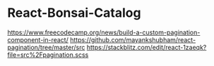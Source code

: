 # React-Bonsai-Catalog


https://www.freecodecamp.org/news/build-a-custom-pagination-component-in-react/
https://github.com/mayankshubham/react-pagination/tree/master/src
https://stackblitz.com/edit/react-1zaeqk?file=src%2Fpagination.scss

